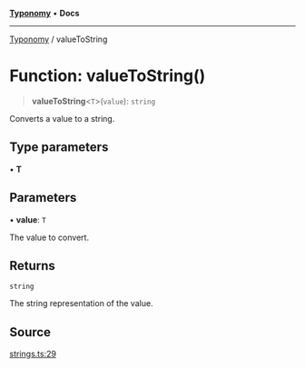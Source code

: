 [**Typonomy**](../README.md) • **Docs**

***

[Typonomy](../globals.md) / valueToString

# Function: valueToString()

> **valueToString**\<`T`\>(`value`): `string`

Converts a value to a string.

## Type parameters

• **T**

## Parameters

• **value**: `T`

The value to convert.

## Returns

`string`

The string representation of the value.

## Source

[strings.ts:29](https://github.com/softcraft-development/typonomy/blob/cac11b20828d50b550eeacd6b4954a5f2aa411b3/src/strings.ts#L29)
